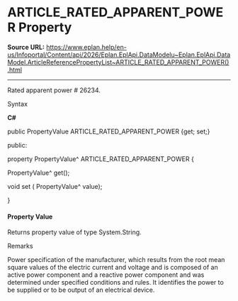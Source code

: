 # ARTICLE_RATED_APPARENT_POWER Property

**Source URL:** https://www.eplan.help/en-us/Infoportal/Content/api/2026/Eplan.EplApi.DataModelu~Eplan.EplApi.DataModel.ArticleReferencePropertyList~ARTICLE_RATED_APPARENT_POWER().html

---

Rated apparent power # 26234.

Syntax

**C#**



public PropertyValue ARTICLE_RATED_APPARENT_POWER {get; set;}

public:

property PropertyValue^ ARTICLE_RATED_APPARENT_POWER {

   PropertyValue^ get();

   void set (    PropertyValue^ value);

}


#### Property Value

Returns property value of type System.String.

Remarks

Power specification of the manufacturer, which results from the root mean square values of the electric current and voltage and is composed of an active power component and a reactive power component and was determined under specified conditions and rules. It identifies the power to be supplied or to be output of an electrical device.

